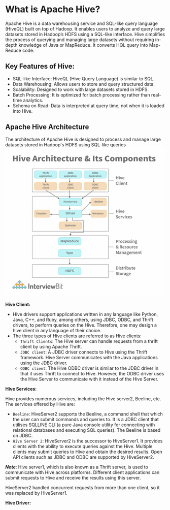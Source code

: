 # What is Apache Hive?

Apache Hive is a data warehousing service and SQL-like query language (HiveQL) built on top of Hadoop.
It enables users to analyze and query large datasets stored in Hadoop’s HDFS using a SQL-like interface.
Hive simplifies the process of querying and managing large datasets without requiring in-depth knowledge of Java or MapReduce.
It converts HQL query into Map-Reduce code.


## Key Features of Hive:
- SQL-like Interface: HiveQL (Hive Query Language) is similar to SQL.
- Data Warehousing: Allows users to store and query structured data.
- Scalability: Designed to work with large datasets stored in HDFS.
- Batch Processing: It is optimized for batch processing rather than real-time analytics.
- Schema on Read: Data is interpreted at query time, not when it is loaded into Hive.


## Apache Hive Architecture

The architecture of Apache Hive is designed to process and manage large datasets stored in Hadoop's HDFS using SQL-like queries
![](https://github.com/rohish-zade/Big-Data-Interview-Preparation/blob/main/images/schemat-hive-1.png)


**Hive Client:**
- Hive drivers support applications written in any language like Python, Java, C++, and Ruby, among others, using JDBC, ODBC, and Thrift drivers, to perform queries on the Hive. Therefore, one may design a hive client in any language of their choice.
- The three types of Hive clients are referred to as Hive clients:
  - `Thrift Clients`: The Hive server can handle requests from a thrift client by using Apache Thrift.
  - `JDBC client`: A JDBC driver connects to Hive using the Thrift framework. Hive Server communicates with the Java applications using the JDBC driver.
  - `ODBC client`: The Hive ODBC driver is similar to the JDBC driver in that it uses Thrift to connect to Hive. However, the ODBC driver uses the Hive Server to communicate with it instead of the Hive Server.


**Hive Services:**

Hive provides numerous services, including the Hive server2, Beeline, etc. The services offered by Hive are:
- `Beeline`: HiveServer2 supports the Beeline, a command shell that which the user can submit commands and queries to. It is a JDBC client that utilises SQLLINE CLI (a pure Java console utility for connecting with relational databases and executing SQL queries). The Beeline is based on JDBC.
- `Hive Server 2`: HiveServer2 is the successor to HiveServer1. It provides clients with the ability to execute queries against the Hive. Multiple clients may submit queries to Hive and obtain the desired results. Open API clients such as JDBC and ODBC are supported by HiveServer2.

***Note***: Hive server1, which is also known as a Thrift server, is used to communicate with Hive across platforms. Different client applications can submit requests to Hive and receive the results using this server.

HiveServer2 handled concurrent requests from more than one client, so it was replaced by HiveServer1.


**Hive Driver:**
